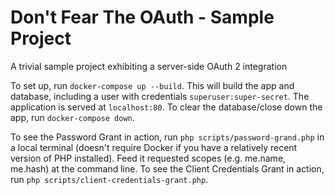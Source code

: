 # Don't Fear The OAuth - Sample Project

A trivial sample project exhibiting a server-side OAuth 2 integration

To set up, run `docker-compose up --build`. This will build the app and database, including a user
with credentials `superuser:super-secret`. The application is served at `localhost:80`. To clear the
database/close down the app, run `docker-compose down`.

To see the Password Grant in action, run `php scripts/password-grand.php` in a local terminal (doesn't
require Docker if you have a relatively recent version of PHP installed). Feed it requested scopes
(e.g. me.name, me.hash) at the command line. To see the Client Credentials Grant in action, run
`php scripts/client-credentials-grant.php`.
